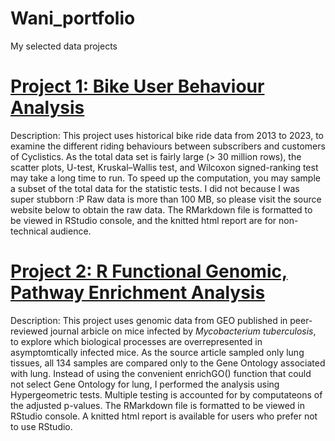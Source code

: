 # Wani_portfolio
 My selected data projects

# [Project 1: Bike User Behaviour Analysis](https://github.com/Wani2Y/R_Data_Analytics/tree/main/Google_Data_Analytic_Capstone)
Description: This project uses historical bike ride data from 2013 to 2023, to examine the different riding behaviours between subscribers and customers of Cyclistics.
As the total data set is fairly large (> 30 million rows), the scatter plots, U-test, Kruskal–Wallis test, and Wilcoxon signed-ranking test may take a long time to run. To speed up the computation, you may sample a subset of the total data for the statistic tests. I did not because I was super stubborn :P
Raw data is more than 100 MB, so please visit the source website below to obtain the raw data.
The RMarkdown file is formatted to be viewed in RStudio console, and the knitted html report are for non-technical audience.

# [Project 2: R Functional Genomic, Pathway Enrichment Analysis](https://github.com/Wani2Y/microarray-Gene_Ontology-R/tree/main)
Description: This project uses genomic data from GEO published in peer-reviewed journal arbicle on mice infected by $\textit{Mycobacterium tuberculosis}$, to explore which biological processes are overrepresented in asymptomtically infected mice.
As the source article sampled only lung tissues, all 134 samples are compared only to the Gene Ontology associated with lung. Instead of using the convenient enrichGO() function that could not select Gene Ontology for lung, I performed the analysis using Hypergeometric tests. Multiple testing is accounted for by computateons of the adjusted p-values.
The RMarkdown file is formatted to be viewed in RStudio console. A knitted html report is available for users who prefer not to use RStudio.
